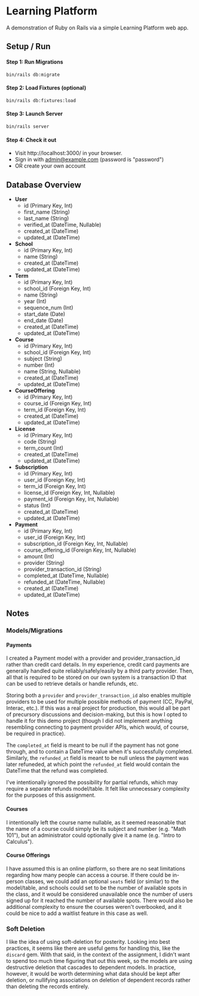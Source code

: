 # Learning Platform

A demonstration of Ruby on Rails via a simple Learning Platform web app.

## Setup / Run

#### Step 1: Run Migrations

`bin/rails db:migrate`

#### Step 2: Load Fixtures (optional)

`bin/rails db:fixtures:load`

#### Step 3: Launch Server

`bin/rails server`

#### Step 4: Check it out

- Visit http://localhost:3000/ in your browser.
- Sign in with admin@example.com (password is "password")
- OR create your own account

## Database Overview

- **User**
    - id (Primary Key, Int)
    - first_name (String)
    - last_name (String)
    - verified_at (DateTime, Nullable)
    - created_at (DateTime)
    - updated_at (DateTime)
- **School**
    - id (Primary Key, Int)
    - name (String)
    - created_at (DateTime)
    - updated_at (DateTime)
- **Term**
    - id (Primary Key, Int)
    - school_id (Foreign Key, Int)
    - name (String)
    - year (Int)
    - sequence_num (Int)
    - start_date (Date)
    - end_date (Date)
    - created_at (DateTime)
    - updated_at (DateTime)
- **Course**
    - id (Primary Key, Int)
    - school_id (Foreign Key, Int)
    - subject (String)
    - number (Int)
    - name (String, Nullable)
    - created_at (DateTime)
    - updated_at (DateTime)
- **CourseOffering**
    - id (Primary Key, Int)
    - course_id (Foreign Key, Int)
    - term_id (Foreign Key, Int)
    - created_at (DateTime)
    - updated_at (DateTime)
- **License**
    - id (Primary Key, Int)
    - code (String)
    - term_count (Int)
    - created_at (DateTime)
    - updated_at (DateTime)
- **Subscription**
    - id (Primary Key, Int)
    - user_id (Foreign Key, Int)
    - term_id (Foreign Key, Int)
    - license_id (Foreign Key, Int, Nullable)
    - payment_id (Foreign Key, Int, Nullable)
    - status (Int)
    - created_at (DateTime)
    - updated_at (DateTime)
- **Payment**
    - id (Primary Key, Int)
    - user_id (Foreign Key, Int)
    - subscription_id (Foreign Key, Int, Nullable)
    - course_offering_id (Foreign Key, Int, Nullable)
    - amount (Int)
    - provider (String)
    - provider_transaction_id (String)
    - completed_at (DateTime, Nullable)
    - refunded_at (DateTime, Nullable)
    - created_at (DateTime)
    - updated_at (DateTime)

## Notes

### Models/Migrations

#### Payments

I created a Payment model with a provider and provider_transaction_id rather than credit card details. In my experience,
credit card payments are generally handled quite reliably/safely/easily by a third party provider. Then, all that is
required to be stored on our own system is a transaction ID that can be used to retrieve details or handle refunds, etc.

Storing both a `provider` and `provider_transaction_id` also enables multiple providers to be used for multiple possible
methods of payment (CC, PayPal, Interac, etc.). If this was a real project for production, this would all be part of
precursory discussions and decision-making, but this is how I opted to handle it for this demo project (though I did not
implement anything resembling connecting to payment provider APIs, which would, of course, be required in practice).

The `completed_at` field is meant to be null if the payment has not gone through, and to contain a DateTime value when
it's successfully completed. Similarly, the `refunded_at` field is meant to be null unless the payment was later
refuneded, at which point the `refunded_at` field would contain the DateTime that the refund was completed.

I've intentionally ignored the possibility for partial refunds, which may require a separate refunds model/table. It
felt like unnecessary complexity for the purposes of this assignment.

#### Courses

I intentionally left the course name nullable, as it seemed reasonable that the name of a course could simply be its
subject and number (e.g. "Math 101"), but an administrator could optionally give it a name (e.g. "Intro to Calculus").

#### Course Offerings

I have assumed this is an online platform, so there are no seat limitations regarding how many people can access a
course. If there could be in-person classes, we could add an optional `seats` field (or similar) to the model/table, and
schools could set to be the number of available spots in the class, and it would be considered unavailable once the
number of users signed up for it reached the number of available spots. There would also be additional complexity to
ensure the courses weren't overbooked, and it could be nice to add a waitlist feature in this case as well.

### Soft Deletion

I like the idea of using soft-deletion for posterity. Looking into best practices, it seems like there are useful gems
for handling this, like the `discard` gem. With that said, in the context of the assignment, I didn't want to spend too
much time figuring that out this week, so the models are using destructive deletion that cascades to dependent models.
In practice, however, it would be worth determining what data should be kept after deletion, or nullifying associations
on deletion of dependent records rather than deleting the records entirely.
